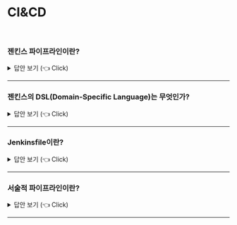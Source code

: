 # CI&CD
<br>


### 젠킨스 파이프라인이란?

<details>
   <summary> 답안 보기 (👈 Click)</summary>
<br />
[참고: Jenkins Official Website(https://www.jenkins.io/doc/book/pipeline/)] 
   
+ 젠킨스 파이프라인은 지속적 배포를 위한 파이프라인을 구축하는 플러그인들의 집합을 의미합니다. <br>
  CD 파이프라인은 사용자 혹은 고객에게 버전 컨트롤에 의한 소프트웨어를 자동으로 표현하는 프로세스입니다. <br>
  
  모든 소프트웨어에 대한 변화는 출시되기까지의 복잡한 프로세스를 겪습니다. <br> 
  이 프로세스는 소프트웨어를 신뢰할 수 있고 반복적인 방식으로 빌드하고, <br>
  빌드된 소프트웨어를 여러 단계의 테스팅과 배포로 발전시키는 것을 의미합니다. <br> 
  
</details>

-----------------------

### 젠킨스의 DSL(Domain-Specific Language)는 무엇인가?

<details>
   <summary> 답안 보기 (👈 Click)</summary>
<br />
[참고: 젠킨스 시작하기2] 
   
+ DSL은 그루비에 기반을 두었고, 젠킨스에 특화된 용어와 기능어를 포함한다. <br> 
  예를 들어, node 키워드는 이전에 '마스터' 혹은 '슬레이브'로 불렸던 노드를 선택해 <br>
  프로그램의 일부를 수행하기 위해 사용됩니다. <br> 
   
  젠킨스는 오랜 시간 동안 그루비 엔진을 포함해왔습니다. <br>
  이는 웹 인터페이스에서 불가능한 접근 및 기능과 깊은 수준의 스크립트 작업을 지원하기 위해 사용됩니다. <br>
  
  DSL은 젠킨스 2의 핵심 요소입니다. DSL은 사용자에게 공개된 기능을 활성화시키는 역할을 합니다. <br> 
  
  
</details>

-----------------------

### Jenkinsfile이란?

<details>
   <summary> 답안 보기 (👈 Click)</summary>
<br />
[참고: 젠킨스 시작하기2] 
   
+ 젠킨스 2에서는 파이프라인을 정의하는 부분이 젠킨스와 분리될 수 있습니다. <br>
  과거 버전에서는 잡을 정의하는 내용이 젠킨스의 홈 폴더 경로에 저장됐습니다. <br>
  이는 젠킨스가 이 내용을 보고, 이해하고 수정해야 한다는 의미입니다. <br>
   
  젠킨스2에서는 DSL 스크립트를 이용해 웹 인터페이스에서 파이프라인을 정의할 수도 있습니다. <br>
  하지만 DSL을 소스 코드와 함께 텍스트 파일로 저장하는 것도 가능합니다. <br>
  따라서 일반 소스 코드를 다루는 것과 같이 파일을 이용해 젠킨스 잡을 실행시킬 수 있고, <br>
  변경 추적과 분석도 가능해집니다. 

  젠킨스 2에서는 잡 혹은 파이프라인을 정의하는 파일의 명칭은 Jenkinsfile입니다. <br>
  여러 개의 Jenkinsfile을 가질 수 있으며, 프로젝트나 브랜치마다 다를 수 있습니다. <br>
  빌드에 관여하는 모든 코드를 Jenkinsfile에 저장하는 것도 가능하고, <br>
  일부를 공유 라이브러리를 통해 빼내는 것도 가능합니다. <br>
  또한, DSL 코드를 통해 외부 스크립트를 읽어들이는 것도 가능합니다. 
  
  
</details>

-----------------------

### 서술적 파이프라인이란?

<details>
   <summary> 답안 보기 (👈 Click)</summary>
<br />
[참고: 젠킨스 시작하기2] 
   
+ 젠킨스에서 pipelines-as-code 이전의 예제 코드는 젠킨스에 특화된 DSL 스텝이 추가된 그루비 스크립트였습니다. <br>
  젠킨스 관련 구조는 아주 조금이고, 프로그램의 흐름은 그루비에 의해 관리됐습니다. <br>
  에러 보고와 확인 부분도 젠킨스와 관련 없이 그루비 프로그램 실행에 기반하고 있습니다. <br>
   
  이러한 모델을 앞으로 스크립트 방식의 파이프라인이라고 지칭합니다. <br>
  하지만 파이프라인용 DSL은 이 책에서 점차 변경되고 발전됩니다. 
</details>

-----------------------

